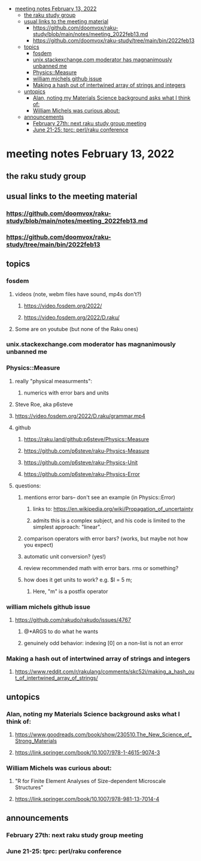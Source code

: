 - [meeting notes February 13, 2022](#orgc5906fc)
  - [the raku study group](#orgd670298)
  - [usual links to the meeting material](#orgd9bb293)
    - [<https://github.com/doomvox/raku-study/blob/main/notes/meeting_2022feb13.md>](#org77c39ef)
    - [<https://github.com/doomvox/raku-study/tree/main/bin/2022feb13>](#orgfaa8ffc)
  - [topics](#orge4650d2)
    - [fosdem](#org14e3d62)
    - [unix.stackexchange.com moderator has magnanimously unbanned me](#org0e80997)
    - [Physics::Measure](#org5c6fafd)
    - [william michels github issue](#org6241cea)
    - [Making a hash out of intertwined array of strings and integers](#org7912a1d)
  - [untopics](#orgc6be138)
    - [Alan, noting my Materials Science background asks what I think of:](#org234be5e)
    - [William Michels was curious about:](#orgfac7667)
  - [announcements](#org5b81be8)
    - [February 27th: next raku study group meeting](#org10948b7)
    - [June 21-25: tprc: perl/raku conference](#org6bc76b2)


<a id="orgc5906fc"></a>

# meeting notes February 13, 2022


<a id="orgd670298"></a>

## the raku study group


<a id="orgd9bb293"></a>

## usual links to the meeting material


<a id="org77c39ef"></a>

### <https://github.com/doomvox/raku-study/blob/main/notes/meeting_2022feb13.md>


<a id="orgfaa8ffc"></a>

### <https://github.com/doomvox/raku-study/tree/main/bin/2022feb13>


<a id="orge4650d2"></a>

## topics


<a id="org14e3d62"></a>

### fosdem

1.  videos (note, webm files have sound, mp4s don't?)

    1.  <https://video.fosdem.org/2022/>
    
    2.  <https://video.fosdem.org/2022/D.raku/>

2.  Some are on youtube (but none of the Raku ones)


<a id="org0e80997"></a>

### unix.stackexchange.com moderator has magnanimously unbanned me


<a id="org5c6fafd"></a>

### Physics::Measure

1.  really "physical measurments":

    1.  numerics with error bars and units

2.  Steve Roe, aka p6steve

3.  <https://video.fosdem.org/2022/D.raku/grammar.mp4>

4.  github

    1.  <https://raku.land/github:p6steve/Physics::Measure>
    
    2.  <https://github.com/p6steve/raku-Physics-Measure>
    
    3.  <https://github.com/p6steve/raku-Physics-Unit>
    
    4.  <https://github.com/p6steve/raku-Physics-Error>

5.  questions:

    1.  mentions error bars&#x2013; don't see an example (in Physics::Error)
    
        1.  links to: <https://en.wikipedia.org/wiki/Propagation_of_uncertainty>
        
        2.  admits this is a complex subject, and his code is limited to the simplest approach: "linear".
    
    2.  comparison operators with error bars?  (works, but maybe not how you expect)
    
    3.  automatic unit conversion?  (yes!)
    
    4.  review recommended math with error bars.  rms or something?
    
    5.  how does it get units to work?  e.g. $l = 5 m;
    
        1.  Here, "m" is a postfix operator


<a id="org6241cea"></a>

### william michels github issue

1.  <https://github.com/rakudo/rakudo/issues/4767>

    1.  @\*ARGS to do what he wants
    
    2.  genuinely odd behavior: indexing [0] on a non-list is not an error


<a id="org7912a1d"></a>

### Making a hash out of intertwined array of strings and integers

1.  <https://www.reddit.com/r/rakulang/comments/skc52i/making_a_hash_out_of_intertwined_array_of_strings/>


<a id="orgc6be138"></a>

## untopics


<a id="org234be5e"></a>

### Alan, noting my Materials Science background asks what I think of:

1.  <https://www.goodreads.com/book/show/230510.The_New_Science_of_Strong_Materials>

2.  <https://link.springer.com/book/10.1007/978-1-4615-9074-3>


<a id="orgfac7667"></a>

### William Michels was curious about:

1.  "R for Finite Element Analyses of Size-dependent Microscale Structures"

2.  <https://link.springer.com/book/10.1007/978-981-13-7014-4>


<a id="org5b81be8"></a>

## announcements


<a id="org10948b7"></a>

### February 27th: next raku study group meeting


<a id="org6bc76b2"></a>

### June 21-25: tprc: perl/raku conference
